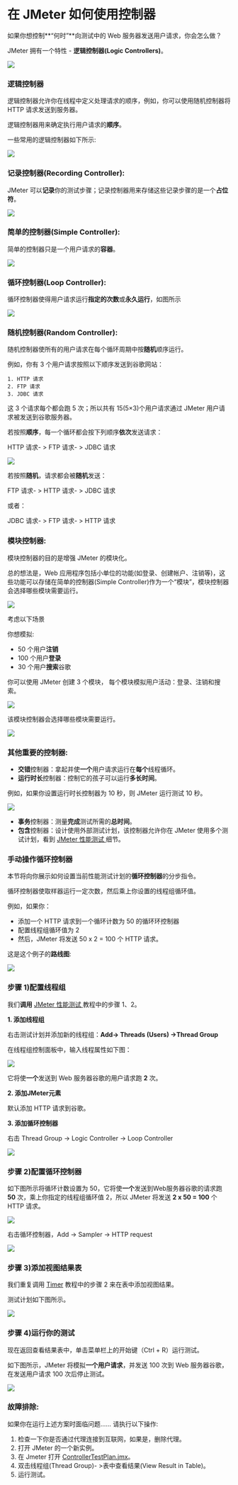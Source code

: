 # 在 JMeter 如何使用控制器

如果你想控制**“何时”**向测试中的 Web 服务器发送用户请求，你会怎么做？

JMeter 拥有一个特性 - **逻辑控制器(Logic Controllers)**。

![](./images/LogicControllerJMeter.png)

### 逻辑控制器

逻辑控制器允许你在线程中定义处理请求的顺序，例如，你可以使用随机控制器将 HTTP 请求发送到服务器。

逻辑控制器用来确定执行用户请求的**顺序**。

一些常用的逻辑控制器如下所示:

![](./images/LogicControllerClassification.png)

### 记录控制器(Recording Controller):

JMeter 可以**记录**你的测试步骤；记录控制器用来存储这些记录步骤的是一个**占位符**。

![](./images/RecordingControllerJMeter.png)

### 简单的控制器(Simple Controller):

简单的控制器只是一个用户请求的**容器**。

![](./images/SimpleController.png)

### 循环控制器(Loop Controller):

循环控制器使得用户请求运行**指定的次数**或**永久运行**，如图所示

![](./images/LoopControllerJMeter.png)

### 随机控制器(Random Controller):

随机控制器使所有的用户请求在每个循环周期中按**随机**顺序运行。

例如，你有 3 个用户请求按照以下顺序发送到谷歌网站：

    1. HTTP 请求
    2. FTP 请求
    3. JDBC 请求

这 3 个请求每个都会跑 5 次；所以共有 15(5×3)个用户请求通过 JMeter 用户请求被发送到谷歌服务器。 

若按照**顺序**，每一个循环都会按下列顺序**依次**发送请求：

HTTP 请求- > FTP 请求- > JDBC 请求

![](./images/SequentialVSRandomController.png)

若按照**随机**，请求都会被**随机**发送：

FTP 请求- > HTTP 请求- > JDBC 请求

或者：

JDBC 请求- > FTP 请求- > HTTP 请求

### 模块控制器:

模块控制器的目的是增强 JMeter 的模块化。

总的想法是，Web 应用程序包括小单位的功能(如登录、创建帐户、注销等)，这些功能可以存储在简单的控制器(Simple Controller)作为一个“模块”，模块控制器会选择哪些模块需要运行。

![](./images/ModuleControllerJMeter.png)

考虑以下场景

你想模拟:

   - 50 个用户**注销**
   - 100 个用户**登录**
   - 30 个用户**搜索**谷歌

你可以使用 JMeter 创建 3 个模块， 每个模块模拟用户活动：登录、注销和搜索。

![](./images/TestNewPlanJMeterController.png)

该模块控制器会选择哪些模块需要运行。

![](./images/RunLoginModuleJMeter.png)

### 其他重要的控制器:

   - **交错**控制器：拿起并使**一个**用户请求运行在**每个**线程循环。
   - **运行时长**控制器：控制它的孩子可以运行**多长时间**。

例如，如果你设置运行时长控制器为 10 秒，则 JMeter 运行测试 10 秒。 

![](./images/RunTimeControllerJMeter.png)

   - **事务**控制器：测量**完成**测试所需的**总时间**。
   - **包含**控制器：设计使用外部测试计划，该控制器允许你在 JMeter 使用多个测试计划，看到 [JMeter 性能测试 ](http://www.guru99.com/jmeter-performance-testing.html)细节。

### 手动操作循环控制器

本节将向你展示如何设置当前性能测试计划的**循环控制器**的分步指令。

循环控制器使取样器运行一定次数，然后乘上你设置的线程组循环值。

例如，如果你：

   - 添加一个 HTTP 请求到一个循环计数为 50 的循环环控制器
   - 配置线程组循环值为 2
   - 然后，JMeter 将发送 50 x 2 = 100 个 HTTP 请求。

这是这个例子的**路线图**:

![](./images/RunTestPlanFlowForJMeter(1).png)

### 步骤 1)配置线程组

我们**调用** [JMeter 性能测试 ](http://www.guru99.com/jmeter-performance-testing.html)教程中的步骤 1、2。

**1. 添加线程组**

右击测试计划并添加新的线程组：**Add-> Threads (Users) ->Thread Group**

在线程组控制面板中，输入线程属性如下图：

![](./images/ThreadPropertyForJMeter.png)

它将使**一个**发送到 Web 服务器谷歌的用户请求跑 **2** 次。 

**2. 添加JMeter元素**

默认添加 HTTP 请求到谷歌。

**3. 添加循环控制器**

右击 Thread Group -> Logic Controller -> Loop Controller 

![](./images/AddingLoopControllerJMeter.png)

### 步骤 2)配置循环控制器

如下图所示将循环计数设置为 50，它将使**一个**发送到Web服务器谷歌的请求跑 **50** 次，乘上你指定的线程组循环值 2，所以 JMeter 将发送 **2 x 50 = 100** 个 HTTP 请求。

![](./images/ConfiguringLoopController(1).png)

右击循环控制器，Add -> Sampler -> HTTP request 

![](./images/AddSamplerHTTPRequest.png)

### 步骤 3)添加视图结果表

我们重复调用 [Timer](http://www.guru99.com/timers-jmeter.html) 教程中的步骤 2 来在表中添加视图结果。

测试计划如下图所示。

![](./images/ViewResultInTableJMeterController.png)

### 步骤 4)运行你的测试

现在返回查看结果表中，单击菜单栏上的开始键（Ctrl + R）运行测试。

如下图所示，JMeter 将模拟**一个用户请求**，并发送 100 次到 Web 服务器谷歌，在发送用户请求 100 次后停止测试。

![](./images/RunYourTestViewResultInTableController.png)

### 故障排除:

如果你在运行上述方案时面临问题…… 请执行以下操作:

   1. 检查一下你是否通过代理连接到互联网，如果是，删除代理。
   2. 打开 JMeter 的一个新实例。
   3. 在 Jmeter 打开 [ControllerTestPlan.jmx](https://drive.google.com/uc?export=download&id=0B_vqvT0ovzHcS255MmNOWldQaXc)。
   4. 双击线程组(Thread Group)- >表中查看结果(View Result in Table)。
   5. 运行测试。
